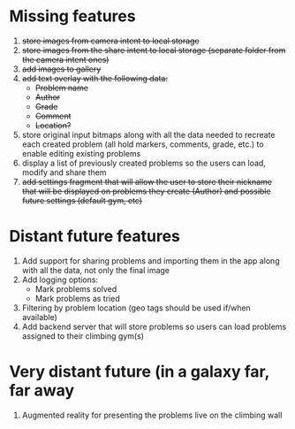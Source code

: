 # Missing features
1. ~~store images from camera intent to local storage~~
2. ~~store images from the share intent to local storage (separate folder from the camera intent ones)~~
3. ~~add images to gallery~~
4. ~~add text overlay with the following data:~~
	* ~~Problem name~~
	* ~~Author~~
	* ~~Grade~~
	* ~~Comment~~
	* ~~Location?~~
5. store original input bitmaps along with all the data needed to recreate each created problem (all hold markers, comments, grade, etc.) to enable editing existing problems
6. display a list of previously created problems so the users can load, modify and share them
7. ~~add settings fragment that will allow the user to store their nickname that will be displayed on problems they create (Author) and possible future settings (default gym, etc)~~

# Distant future features
1. Add support for sharing problems and importing them in the app along with all the data, not only the final image
2. Add logging options:
	* Mark problems solved
	* Mark problems as tried
3. Filtering by problem location (geo tags should be used if/when available)
4. Add backend server that will store problems so users can load problems assigned to their climbing gym(s)

# Very distant future (in a galaxy far, far away
1. Augmented reality for presenting the problems live on the climbing wall
